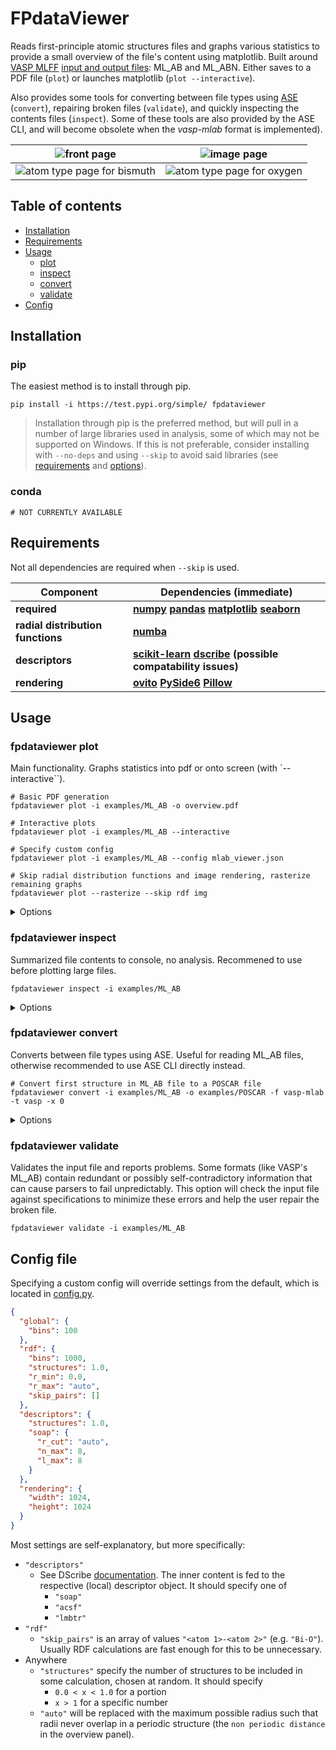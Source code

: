 # FPdataViewer

Reads first-principle atomic structures files and graphs various statistics to provide a small overview of the file's content using matplotlib. 
Built around [VASP MLFF](https://www.vasp.at/wiki/index.php/Machine_learning_force_field_calculations:_Basics) [input and output files](https://www.vasp.at/wiki/index.php/ML_AB): ML_AB and ML_ABN.
Either saves to a PDF file (`plot`) or launches matplotlib (`plot --interactive`). 

Also provides some tools for converting between file types using [ASE](https://wiki.fysik.dtu.dk/ase/) 
(`convert`), repairing broken files (`validate`), and quickly inspecting the contents files (`inspect`). Some of these tools are also provided by the ASE CLI, and will become obsolete when the _vasp-mlab_ format is implemented).

| ![front page](images/image_a.png)                 | ![image page](images/image_b.png)                |
|---------------------------------------------------|--------------------------------------------------|
| ![atom type page for bismuth](images/image_c.png) | ![atom type page for oxygen](images/image_d.png) |

## Table of contents

- [Installation](#installation-using-pip)
- [Requirements](#requirements)
- [Usage](#usage)
  - [plot](#fpdataviewer-plot)
  - [inspect](#fpdataviewer-inspect)
  - [convert](#fpdataviewer-convert)
  - [validate](#fpdataviewer-validate)
- [Config](#config-file)

## Installation

### pip

The easiest method is to install through pip.

```shell
pip install -i https://test.pypi.org/simple/ fpdataviewer
```

> Installation through pip is the preferred method, but will pull in a number of large libraries used in analysis, some of which may not be supported on Windows. 
> If this is not preferable, consider installing with `--no-deps` and using `--skip` to avoid said libraries (see [requirements](#requirements) and [options](#options)).

### conda

```shell
# NOT CURRENTLY AVAILABLE
```

## Requirements

Not all dependencies are required when `--skip` is used.

| Component                         | Dependencies (immediate)                                                                                                                                                                |
|-----------------------------------|-----------------------------------------------------------------------------------------------------------------------------------------------------------------------------------------|
| **required**                      | **[numpy](https://pypi.org/project/numpy/) [pandas](https://pypi.org/project/pandas/) [matplotlib](https://pypi.org/project/matplotlib/) [seaborn](https://pypi.org/project/seaborn/)** |
| **radial distribution functions** | **[numba](https://pypi.org/project/numba/)**                                                                                                                                            |
| **descriptors**                   | **[scikit-learn](https://pypi.org/project/scikit-learn/) [dscribe](https://pypi.org/project/dscribe/) (possible compatability issues)**                                                 |
| **rendering**                     | **[ovito](https://pypi.org/project/ovito/) [PySide6](https://pypi.org/project/PySide6/) [Pillow](https://pypi.org/project/Pillow/)**                                                    |

## Usage

### fpdataviewer plot

Main functionality. Graphs statistics into pdf or onto screen (with `--interactive``).

```shell
# Basic PDF generation
fpdataviewer plot -i examples/ML_AB -o overview.pdf

# Interactive plots
fpdataviewer plot -i examples/ML_AB --interactive

# Specify custom config
fpdataviewer plot -i examples/ML_AB --config mlab_viewer.json

# Skip radial distribution functions and image rendering, rasterize remaining graphs
fpdataviewer plot --rasterize --skip rdf img
```

<details>
<summary>Options</summary>

##### `--interactive`, `-x`
Save to a PDF file (`pdf`, default), show interactive plots (`plt`), or only print to console (`none`).

##### `--config <file>`, `-c`
See [Config file](#config-file).

##### `--skip <rdf/desc/img>`, `-s`
Skip calculations for radial distribution functions (`rdf`), descriptors (`desc`), or image rendering (`img`). Multiple can be selected. Useful when only certain statistics are needed.

##### `--strict`, `-t`
Validates the input file. 
Some formats (like VASP's ML_AB) contain redundant or possibly self-contradictory information that can cause parsers to fail unpredictably. 
This option will check the input file against specifications to minimize these errors and help the user repair the broken file.

##### `--rasterize`, `-r`
Disables vector image format for plots and uses raster images. This can greatly reduce file size when many descriptors are being drawn. Simply feeds `rasterize=True` to matplotlib.

</details>

### fpdataviewer inspect

Summarized file contents to console, no analysis. Recommened to use before plotting large files.

```shell
fpdataviewer inspect -i examples/ML_AB
```

<details>
<summary>Options</summary>

##### `--strict`, `-t`
Validates the input file. See `fpdataviewer validate`.

</details>

### fpdataviewer convert

Converts between file types using ASE. Useful for reading ML_AB files, otherwise recommended to use ASE CLI directly instead.

```shell
# Convert first structure in ML_AB file to a POSCAR file
fpdataviewer convert -i examples/ML_AB -o examples/POSCAR -f vasp-mlab -t vasp -x 0
```

<details>
<summary>Options</summary>

##### `--from`, `-f`
Source format; see [ASE]() documentation for options. Use `vasp-mlab` for ML_AB format.

##### `--to`, `-t`
Target format; see [ASE]() documentation for options.

##### `--index`, `-x`
Selects range of structures from source, in Python slice format (e.g. `0` for the first structure, `-1` for the last, `:4` for the first four, etc.).

##### `--append`, `-a`
Appends to end of the target file instead of overwriting.

</details>

### fpdataviewer validate

Validates the input file and reports problems. 
Some formats (like VASP's ML_AB) contain redundant or possibly self-contradictory information that can cause parsers to fail unpredictably. 
This option will check the input file against specifications to minimize these errors and help the user repair the broken file.

```shell
fpdataviewer validate -i examples/ML_AB
```

## Config file

Specifying a custom config will override settings from the default, which is located in [config.py](fpdataviewer/cli/config.py).

```json
{
  "global": {
    "bins": 100
  },
  "rdf": {
    "bins": 1000,
    "structures": 1.0,
    "r_min": 0.0,
    "r_max": "auto",
    "skip_pairs": []
  },
  "descriptors": {
    "structures": 1.0,
    "soap": {
      "r_cut": "auto",
      "n_max": 8,
      "l_max": 8
    }
  },
  "rendering": {
    "width": 1024,
    "height": 1024
  }
}
```

Most settings are self-explanatory, but more specifically:

- `"descriptors"`
  - See DScribe [documentation](https://singroup.github.io/dscribe/latest/doc/dscribe.descriptors.html). The inner content is fed to the respective (local) descriptor object. It should specify one of
    - `"soap"`
    - `"acsf"`
    - `"lmbtr"`
- `"rdf"`
  - `"skip_pairs"` is an array of values `"<atom 1>-<atom 2>"` (e.g. `"Bi-O"`). Usually RDF calculations are fast enough for this to be unnecessary.
- Anywhere
  - `"structures"` specify the number of structures to be included in some calculation, chosen at random. It should specify
    - `0.0 < x < 1.0` for a portion
    - `x > 1` for a specific number
  - `"auto"` will be replaced with the maximum possible radius such that radii never overlap in a periodic structure (the `non periodic distance` in the overview panel).
